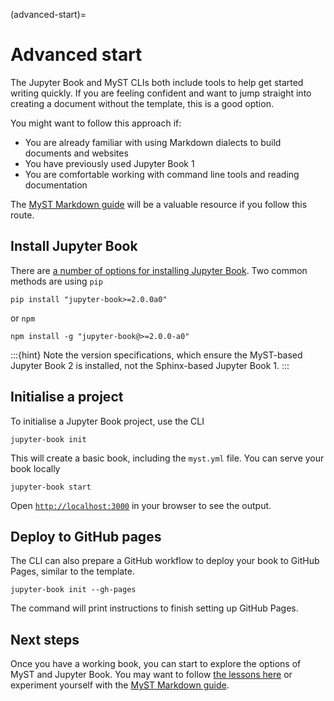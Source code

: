 (advanced-start)=
# Advanced start

The Jupyter Book and MyST CLIs both include tools to help get started writing quickly.
If you are feeling confident and want to jump straight into creating a document without the template, this is a good option.

You might want to follow this approach if:

- You are already familiar with using Markdown dialects to build documents and websites
- You have previously used Jupyter Book 1
- You are comfortable working with command line tools and reading documentation

The [MyST Markdown guide](https://mystmd.org/guide) will be a valuable resource if you follow this route.

## Install Jupyter Book

There are [a number of options for installing Jupyter Book](https://next.jupyterbook.org/start/install/).
Two common methods are using `pip`

```console
pip install "jupyter-book>=2.0.0a0"
```

or `npm`

```console
npm install -g "jupyter-book@>=2.0.0-a0"
```

:::{hint}
Note the version specifications, which ensure the MyST-based Jupyter Book 2 is installed, not the Sphinx-based Jupyter Book 1.
:::

## Initialise a project

To initialise a Jupyter Book project, use the CLI

```console
jupyter-book init
```

This will create a basic book, including the `myst.yml` file.
You can serve your book locally

```console
jupyter-book start
```

Open [`http://localhost:3000`](http://localhost:3000) in your browser to see the output.

## Deploy to GitHub pages

The CLI can also prepare a GitHub workflow to deploy your book to GitHub Pages, similar to the template.

```console
jupyter-book init --gh-pages
```

The command will print instructions to finish setting up GitHub Pages.

## Next steps

Once you have a working book, you can start to explore the options of MyST and Jupyter Book.
You may want to follow [the lessons here](#lessons-start) or experiment yourself with the [MyST Markdown guide](https://mystmd.org/guide).
